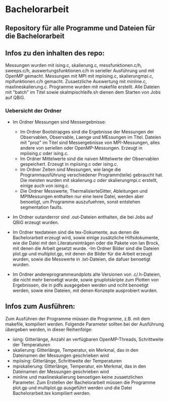 # Bachelorarbeit
## Repository für alle Programme und Dateien für die Bachelorarbeit


## Infos zu den inhalten des repo:

Messungen wurden mit ising.c, skalierung.c, messfunktionen.c/h, sweeps.c/h, auswertungsfunktionen.c/h in serieller Ausführung und mit OpenMP gemacht.
Messungen mit MPI mit mpiising.c, skalierungmpi.c, mpifunktionen.c/h gemacht. 
Zusaetzliche Auswertung mit minline.c, maxlineskalierung.c.
Programme wurden mit makefile erstellt. 
Alle Dateien mit "batch" im Titel sowie skalmpischleife.sh dienen dem Starten von Jobs auf QBiG.

### Uebersicht der Ordner
* Im Ordner Messungen sind Messergebnisse:
  * Im Ordner Bootstrapges sind die Ergebnisse der Messungen der Observablen, Observable, Laenge und MEssungen im Titel. Dateien mit "proz" im Titel sind Messergebnisse von MPI-Messungen, alles andere von seriellen oder OpenMP-Messungen. Erzeugt in mpiising.c oder ising.c.
  * Im Ordner Mittelwerte sind die naiven Mittelwerte der Observablen gespeichert. Erzeugt in mpiising.c oder ising.c.
  * Im Ordner Zeiten sind Messungen, wie lange die Programmausführung verschiedener Programm(teile) gebraucht hat. Die meisten wurden mit skalierung.c oder skalierungmpi.c erstellt, einige auch von ising.c.
  * Die Ordner Messwerte, ThermalisierteGitter, Ableitungen und MPIMessungen enthalten nur eine leere Datei, werden aber benoetigt, um Programme auszufuehren, sonst entstehen segmentation faults.

* Im Ordner outanderror sind .out-Dateien enthalten, die bei Jobs auf QBiG erzeugt wurden.

* Im Ordner texdateien sind die tex-Dokumente, aus denen die Bachelorarbeit erzeugt wird, sowie einige zusätzliche Hilfsdokumente, wie die Datei mit den Literatureinträgen oder die Pakete von Ian Brock, mit denen die Arbeit gesetzt wurde.
	-Im Ordner Bilder sind die Dateien plot.gp und multiplot.gp, mit denen die Bilder für die Arbeit erzeugt wurden, sowie die Messwerte in .txt-Dateien, die dafuer benoetigt wurden.

* Im Ordner andereprogrammeundplots alte Versionen von .c/.h-Dateien, die nicht mehr benoetigt wurde, sowie gnuplotskripte zum Plotten von Ergebnissen, die in pdfs ausgegeben werden und nciht benoetigt werden, sowie eine Dateien, mit denen Konzepte ausprobiert wurden.


## Infos zum Ausführen:
	
Zum Ausführen der Programme müssen die Programme, z.B. mit dem makefile, kompiliert werden.
Folgende Parameter sollten bei der Ausführung übergeben werden, in dieser Reihenfolge:
* ising: Gitterlänge, Anzahl an verfügbaren OpenMP-Threads, Schrittweite der Temperaturen
* skalierung: Gitterlänge, Temperatur, ein Merkmal, das in den Dateinamen der Messungen geschrieben wird
* mpiising: Gitterlänge, Schrittweite der Temperaturen
* mpiskalierung: Gitterlänge, Temperatur, ein Merkmal, das in den Dateinamen der Messungen geschrieben wird
* minline und maxlineskalierung benoetigen keine zusaetzlichen Parameter.
Zum Erstellen der Bachelorarbeit müssen die Programme plot.gp und multiplot.gp ausgeführt werden und die Datei Bachelorarbeit.tex kompiliert werden.
